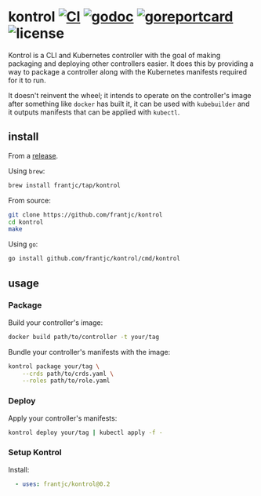 # kontrol [![CI](https://github.com/frantjc/kontrol/actions/workflows/ci.yml/badge.svg?branch=main&event=push)](https://github.com/frantjc/kontrol/actions) [![godoc](https://pkg.go.dev/badge/github.com/frantjc/kontrol.svg)](https://pkg.go.dev/github.com/frantjc/kontrol) [![goreportcard](https://goreportcard.com/badge/github.com/frantjc/kontrol)](https://goreportcard.com/report/github.com/frantjc/kontrol) ![license](https://shields.io/github/license/frantjc/kontrol)

Kontrol is a CLI and Kubernetes controller with the goal of making packaging and deploying other controllers easier. It does this by providing a way to package a controller along with the Kubernetes manifests required for it to run.

It doesn't reinvent the wheel; it intends to operate on the controller's image after something like `docker` has built it, it can be used with `kubebuilder` and it outputs manifests that can be applied with `kubectl`.

## install

From a [release](https://github.com/frantjc/kontrol/releases).

Using `brew`:

```sh
brew install frantjc/tap/kontrol
```

From source:

```sh
git clone https://github.com/frantjc/kontrol
cd kontrol
make
```

Using `go`:

```sh
go install github.com/frantjc/kontrol/cmd/kontrol
```

## usage

### Package

Build your controller's image:

```sh
docker build path/to/controller -t your/tag
```

Bundle your controller's manifests with the image:

```sh
kontrol package your/tag \
    --crds path/to/crds.yaml \
    --roles path/to/role.yaml
```

### Deploy

Apply your controller's manifests:

```sh
kontrol deploy your/tag | kubectl apply -f -
```

### Setup Kontrol

Install:

```yml
  - uses: frantjc/kontrol@0.2
```
